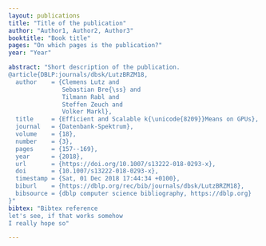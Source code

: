 ```yaml
---
layout: publications
title: "Title of the publication"
author: "Author1, Author2, Author3"
booktitle: "Book title"
pages: "On which pages is the publication?"
year: "Year"

abstract: "Short description of the publication. 
@article{DBLP:journals/dbsk/LutzBRZM18,
  author    = {Clemens Lutz and
               Sebastian Bre{\ss} and
               Tilmann Rabl and
               Steffen Zeuch and
               Volker Markl},
  title     = {Efficient and Scalable k{\unicode{8209}}Means on GPUs},
  journal   = {Datenbank-Spektrum},
  volume    = {18},
  number    = {3},
  pages     = {157--169},
  year      = {2018},
  url       = {https://doi.org/10.1007/s13222-018-0293-x},
  doi       = {10.1007/s13222-018-0293-x},
  timestamp = {Sat, 01 Dec 2018 17:44:34 +0100},
  biburl    = {https://dblp.org/rec/bib/journals/dbsk/LutzBRZM18},
  bibsource = {dblp computer science bibliography, https://dblp.org}
}"
bibtex: "Bibtex reference 
let's see, if that works somehow 
I really hope so"

---
```


